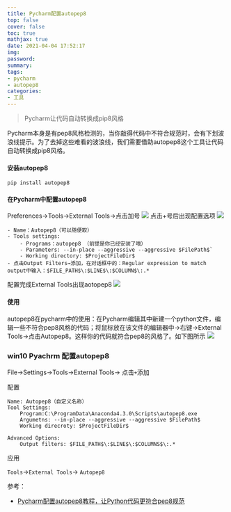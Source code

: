 ```yaml
---
title: Pycharm配置autopep8
top: false
cover: false
toc: true
mathjax: true
date: 2021-04-04 17:52:17
img:
password:
summary:
tags:
- pycharm
- autopep8
categories:
- 工具
---
```


> Pycharm让代码自动转换成pip8风格

<!--more-->

Pycharm本身是有pep8风格检测的，当你敲得代码中不符合规范时，会有下划波浪线提示。为了去掉这些难看的波浪线，我们需要借助autopep8这个工具让代码自动转换成pip8风格。
#### 安装autopep8
```
pip install autopep8
```

#### 在Pycharm中配置autopep8
Preferences->Tools->External Tools->点击加号
![](http://phdc6jit1.bkt.clouddn.com/blog/2018-11-03-035621.png)
点击+号后出现配置选项
![](http://phdc6jit1.bkt.clouddn.com/blog/2018-11-03-032314.png)
```
- Name：Autopep8（可以随便取）
- Tools settings: 
    - Programs：autopep8 （前提是你已经安装了哦）
    - Parameters: --in-place --aggressive --aggressive $FilePath$`
    - Working directory: $ProjectFileDir$
- 点击Output Filters→添加，在对话框中的：Regular expression to match output中输入：$FILE_PATH$\:$LINE$\:$COLUMN$\:.*
```
配置完成External Tools出现aotopep8
![](http://phdc6jit1.bkt.clouddn.com/blog/2018-11-03-032417.png)

#### 使用
autopep8在pycharm中的使用：在Pycharm编辑其中新建一个python文件，编辑一些不符合pep8风格的代码；将鼠标放在该文件的编辑器中→右键→External Tools→点击Autopep8。这样你的代码就符合pep8的风格了。如下图所示
![](http://phdc6jit1.bkt.clouddn.com/blog/2018-11-03-040141.png)



### win10 Pyachrm 配置autopep8
File->Settings->Tools->External Tools-> 点击`+`添加

配置
```
Name: Autopep8（自定义名称）
Tool Settings:
    Program:C:\ProgramData\Anaconda4.3.0\Scripts\autopep8.exe
    Argumetns: --in-place --aggressive --aggressive $FilePath$
    Working direcroty: $ProjectFileDir$
    
Advanced Options:
    Output filters: $FILE_PATH$\:$LINE$\:$COLUMNS$\:.*
```

应用

`Tools`->`External Tools`-> `Autopep8`

参考：

* [Pycharm配置autopep8教程，让Python代码更符合pep8规范](https://segmentfault.com/a/1190000005816556)